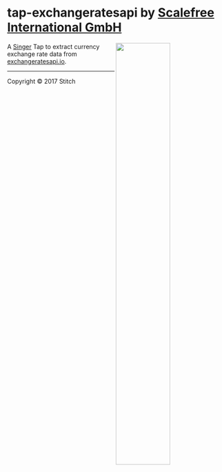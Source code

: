 # tap-exchangeratesapi by [Scalefree International GmbH](https://www.scalefree.com)

<img src="https://user-images.githubusercontent.com/78537603/191483803-8cd4fc72-54a1-45f6-ab39-d798ec83e4c9.jpg" width=50% align=right>

A [Singer](https://singer.io) Tap to extract currency exchange rate
data from [exchangeratesapi.io](http://exchangeratesapi.io).

---

Copyright &copy; 2017 Stitch
